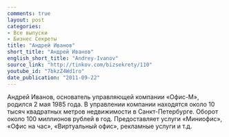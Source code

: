 ```yaml
---
comments: true
layout: post
categories:
- Все выпуски
- Бизнес Секреты
title: "Андрей Иванов"
short_title: "Андрей Иванов"
english_short_title: "Andrey-Ivanov"
source_link: "http://tinkov.com/bizsekrety/110"
youtube_id: "7bkzZ4Wd1ro"
date_publication: "2011-09-22"
---
```

Андрей Иванов, основатель управляющей компании «Офис-М», родился 2 мая 1985 года. В управлении компании находятся около 10 тысяч квадратных метров недвижимости в Санкт-Петербурге. Оборот около 100 миллионов рублей в год. Предоставляет услуги «Миниофис», «Офис на час», «Виртуальный офис», рекламные услуги и т.д.

